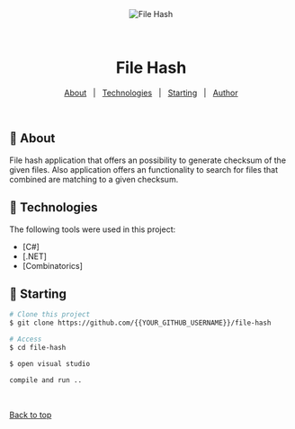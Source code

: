<div align="center" id="top"> 
  <img src="./.github/app.gif" alt="File Hash" />

  &#xa0;

  <!-- <a href="https://filehash.netlify.app">Demo</a> -->
</div>

<h1 align="center">File Hash</h1>

<!-- Status -->

<!-- <h4 align="center"> 
	🚧  File Hash 🚀 Under construction...  🚧
</h4> 

<hr> -->

<p align="center">
  <a href="#dart-about">About</a> &#xa0; | &#xa0; 
  <a href="#rocket-technologies">Technologies</a> &#xa0; | &#xa0;
  <a href="#checkered_flag-starting">Starting</a> &#xa0; | &#xa0;
  <a href="https://github.com/igobrado" target="_blank">Author</a>
</p>

<br>

## :dart: About ##

File hash application that offers an possibility to generate checksum of the given files.
Also application offers an functionality to search for files that combined are matching to a given checksum.

## :rocket: Technologies ##

The following tools were used in this project:

- [C#]
- [.NET]
- [Combinatorics]

## :checkered_flag: Starting ##

```bash
# Clone this project
$ git clone https://github.com/{{YOUR_GITHUB_USERNAME}}/file-hash

# Access
$ cd file-hash

$ open visual studio

compile and run ..
```

&#xa0;

<a href="#top">Back to top</a>
